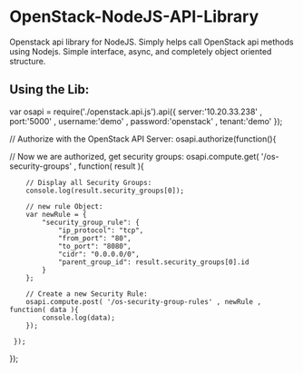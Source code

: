 OpenStack-NodeJS-API-Library
============================

Openstack api library for NodeJS. Simply helps call OpenStack api methods using Nodejs. Simple interface, async, and completely object oriented structure.

Using the Lib:
-----

var osapi = require('./openstack.api.js').api({ server:'10.20.33.238' , port:'5000' , username:'demo' , password:'openstack' , tenant:'demo' });


// Authorize with the OpenStack API Server:
osapi.authorize(function(){

  // Now we are authorized, get security groups:
    osapi.compute.get( '/os-security-groups' , function( result ){
     
     	// Display all Security Groups:
     	console.log(result.security_groups[0]); 
     	
     	// new rule Object:
     	var newRule = {
		    "security_group_rule": {
		        "ip_protocol": "tcp",
		        "from_port": "80",
		        "to_port": "8080",
		        "cidr": "0.0.0.0/0",
		        "parent_group_id": result.security_groups[0].id
		    }
		};
		
		// Create a new Security Rule:
		osapi.compute.post( '/os-security-group-rules' , newRule , function( data ){
			console.log(data);
		});
     	
     });

});